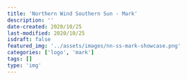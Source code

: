 ```yaml
---
title: 'Northern Wind Southern Sun - Mark'
description: ''
date-created: 2020/10/25
last-modified: 2020/10/25
isdraft: false
featured_img: '../assets/images/nn-ss-mark-showcase.png'
categories: ['logo', 'mark']
tags: []
type: 'img'
---
```

